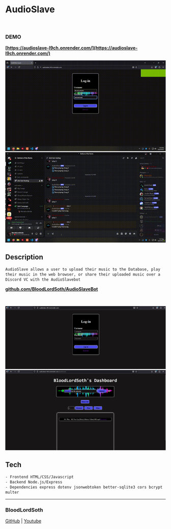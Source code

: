 # AudioSlave

<br>

### DEMO
**[https://audioslave-l9ch.onrender.com/](https://audioslave-l9ch.onrender.com/)**

![gif1](./images/tut.gif)
![gif2](./images/bot.gif)

## Description
```
AudioSlave allows a user to upload their music to the Database, play their music in the web browser, or share their uploaded music over a Discord VC with the AudioSlavebot
```

**[github.com/BloodLordSoth/AudioSlaveBot](http://github.com/BloodLordSoth/AudioSlaveBot)**

<br>

![img1](./images/login.png)
![img2](./images/dashboard.png)

## Tech
```
- Frontend HTML/CSS/Javascript
- Backend Node.js/Express
- Dependencies express dotenv jsonwebtoken better-sqlite3 cors bcrypt multer
``` 

---
### BloodLordSoth
[GitHub](http://github.com/BloodLordSoth) | [Youtube](http://youtube.com/@BloodLordSoth)